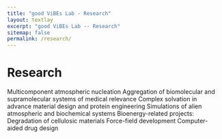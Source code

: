 ```yaml
---
title: "good ViBEs Lab - Research"
layout: textlay
excerpt: "good ViBEs Lab -- Research"
sitemap: false
permalink: /research/
---
```


# Research

Multicomponent atmospheric nucleation
Aggregation of biomolecular and supramolecular systems of medical relevance
Complex solvation in advance material design and protein engineering
Simulations of alien atmospheric and biochemical systems
Bioenergy-related projects: Degradation of cellulosic materials
Force-field development
Computer-aided drug design
